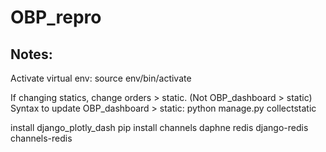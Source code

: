 # OBP_repro

## Notes:
Activate virtual env: source env/bin/activate

If changing statics, change orders > static. (Not OBP_dashboard > static) 
Syntax to update OBP_dashboard > static: python manage.py collectstatic

install django_plotly_dash
pip install channels daphne redis django-redis channels-redis

